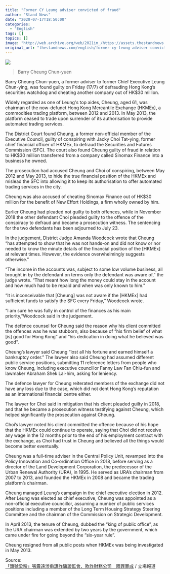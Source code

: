 ```yaml
---
title: "Former CY Leung adviser convicted of fraud"
author: "Stand News"
date: "2020-07-17T18:50:00"
categories:
  - "English"
tags: []
topics: []
image: "http://web.archive.org/web/2021im_/https://assets.thestandnews.com/media/photos/20690269_10159041402470265_5092956286655781200_o_AtnP6_Q9SZ9.png"
original_url: "thestandnews.com/english/former-cy-leung-adviser-convicted-of-fraud"
---
```

![](http://web.archive.org/web/2021im_/https://assets.thestandnews.com/media/photos/20690269_10159041402470265_5092956286655781200_o_AtnP6_Q9SZ9.png)
> Barry Cheung Chun-yuen

Barry Cheung Chun-yuen, a former adviser to former Chief Executive Leung Chun-ying, was found guilty on Friday (17/7) of defrauding Hong Kong’s securities watchdog and cheating another company out of HK$30 million.

Widely regarded as one of Leung's top aides, Cheung, aged 61, was chairman of the now-defunct Hong Kong Mercantile Exchange (HKMEx), a commodities trading platform, between 2012 and 2013. In May 2013, the platform ceased to trade upon surrender of its authorisation to provide automated trading services. 

The District Court found Cheung, a former non-official member of the Executive Council, guilty of conspiring with Jacky Choi Tat-ying, former chief financial officer of HKMEx, to defraud the Securities and Futures Commission (SFC). The court also found Cheung guilty of fraud in relation to HK$30 million transferred from a company called Sinomax Finance into a business he owned.

The prosecution had accused Cheung and Choi of conspiring, between May 2012 and May 2013, to hide the true financial position of the HKMEx and mislead the SFC into allowing it to keep its authorisation to offer automated trading services in the city.

Cheung was also accused of cheating Sinomax Finance out of HK$30 million for the benefit of New Effort Holdings, a firm wholly owned by him.

Earlier Cheung had pleaded not guilty to both offences, while in November 2018 the other defendant Choi pleaded guilty to the offence of the conspiracy to defraud and became a prosecution witness. The sentencing for the two defendants has been adjourned to July 23.

In the judgement, District Judge Amanda Woodcock wrote that Cheung “has attempted to show that he was not hands-on and did not know or nor needed to know the minute details of the financial position of the \[HKMEx\] at relevant times. However, the evidence overwhelmingly suggests otherwise.”

“The income in the accounts was, subject to some low volume business, all brought in by the defendant on terms only the defendant was aware of,” the judge wrote. “That meant how long the money could stay in the account and how much had to be repaid and when was only known to him."

“It is inconceivable that \[Cheung\] was not aware if the \[HKMEx\] had sufficient funds to satisfy the SFC every Friday,” Woodcock wrote.

“I am sure he was fully in control of the finances as his main priority,”Woodcock said in the judgement.

The defence counsel for Cheung said the reason why his client committed the offences was he was stubborn, also because of “his firm belief of what \[is\] good for Hong Kong” and “his dedication in doing what he believed was good".

Cheung’s lawyer said Cheung “lost all his fortune and earned himself a bankruptcy order.” The lawyer also said Cheung had assumed different public service positions, submitting 11 reference letters from people who know Cheung, including executive councillor Fanny Law Fan Chiu-fun and lawmaker Abraham Shek Lai-him, asking for leniency.

The defence lawyer for Cheung reiterated members of the exchange did not have any loss due to the case, which did not dent Hong Kong’s reputation as an international financial centre either.

The lawyer for Choi said in mitigation that his client pleaded guilty in 2018, and that he became a prosecution witness testifying against Cheung, which helped significantly the prosecution against Cheung.

Choi’s lawyer noted his client committed the offence because of his hope that the HKMEx could continue to operate, saying that Choi did not receive any wage in the 12 months prior to the end of his employment contract with the exchange, as Choi had trust in Cheung and believed all the things would become better eventually.

Cheung was a full-time adviser in the Central Policy Unit, revamped into the Policy Innovation and Co-ordination Office in 2018, before serving as a director of the Land Development Corporation, the predecessor of the Urban Renewal Authority (URA), in 1995. He served as URA’s chairman from 2007 to 2013, and founded the HKMEx in 2008 and became the trading platform’s chairman.

Cheung managed Leung’s campaign in the chief executive election in 2012. After Leung was elected as chief executive, Cheung was appointed as a non-official executive councillor, assuming a number of public services positions including a member of the Long Term Housing Strategy Steering Committee and the chairman of the Commission on Strategic Development.

In April 2013, the tenure of Cheung, dubbed the “king of public office”, as the URA chairman was extended by two years by the government, which came under fire for going beyond the “six-year rule”.

Cheung resigned from all public posts when HKMEx was being investigated in May 2013.

Source:  
[「頭號梁粉」張震遠涉串謀詐騙證監會、欺詐財務公司　兩罪罪成](http://web.archive.org/web/20211229063719/http://www.thestandnews.com/politics/%E9%A0%AD%E8%99%9F%E6%A2%81%E7%B2%89-%E5%BC%B5%E9%9C%87%E9%81%A0%E6%B6%89%E4%B8%B2%E8%AC%80%E8%A9%90%E9%A8%99%E8%AD%89%E7%9B%A3%E6%9C%83%E7%BD%AA%E6%88%90/?fbclid=IwAR3K8MFJp4CWNDIVnedPCPsy9DM_Snd_wJ0SFGUmbuWoP7hJykF_wQX44gU) / 立場報道